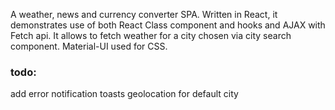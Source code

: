 A weather, news and currency converter SPA. Written in React, it demonstrates use of both React Class component and hooks and AJAX with Fetch api.
It allows to fetch weather for a city chosen via city search component. Material-UI used for CSS.

### todo:

add error notification toasts
geolocation for default city
